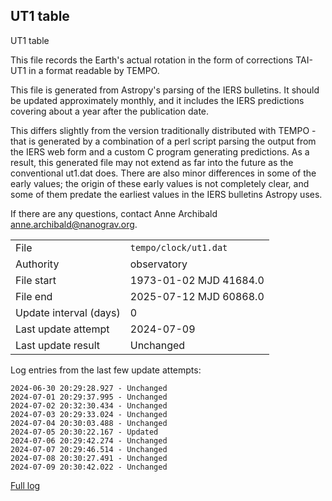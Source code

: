 
## UT1 table

UT1 table

This file records the Earth's actual rotation in the form of
corrections TAI-UT1 in a format readable by TEMPO.

This file is generated from Astropy's parsing of the IERS
bulletins. It should be updated approximately monthly, and it
includes the IERS predictions covering about a year after the
publication date.

This differs slightly from the version traditionally distributed
with TEMPO - that is generated by a combination of a perl script
parsing the output from the IERS web form and a custom C program
generating predictions. As a result, this generated file may not
extend as far into the future as the conventional ut1.dat does.
There are also minor differences in some of the early values; the
origin of these early values is not completely clear, and some of
them predate the earliest values in the IERS bulletins Astropy uses.

If there are any questions, contact Anne Archibald
<anne.archibald@nanograv.org>.

|     |     |
|:--- |:--- |
| File | `tempo/clock/ut1.dat` |
| Authority | observatory |
| File start | 1973-01-02 MJD 41684.0 |
| File end | 2025-07-12 MJD 60868.0 |
| Update interval (days) | 0 |
| Last update attempt | 2024-07-09 |
| Last update result | Unchanged |

Log entries from the last few update attempts:
```
2024-06-30 20:29:28.927 - Unchanged
2024-07-01 20:29:37.995 - Unchanged
2024-07-02 20:32:30.434 - Unchanged
2024-07-03 20:29:33.024 - Unchanged
2024-07-04 20:30:03.488 - Unchanged
2024-07-05 20:30:22.167 - Updated
2024-07-06 20:29:42.274 - Unchanged
2024-07-07 20:29:46.514 - Unchanged
2024-07-08 20:30:27.491 - Unchanged
2024-07-09 20:30:42.022 - Unchanged
```
[Full log](https://raw.githubusercontent.com/ipta/pulsar-clock-corrections/main/log/tempo/clock/ut1.dat.log)
